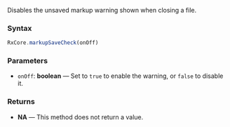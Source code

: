 Disables the unsaved markup warning shown when closing a file.

### Syntax

```typescript
RxCore.markupSaveCheck(onOff)
```

### Parameters

- `onOff`: **boolean** — Set to `true` to enable the warning, or `false` to disable it.

### Returns

- **NA** — This method does not return a value.